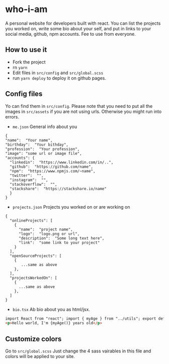 # who-i-am

A personal website for developers built with react. You can list the projects you worked on, write some bio about your self, and put in links to your social media, github, npm accounts.
Fee to use from everyone.

## How to use it

- Fork the project
- rn `yarn`
- Edit files in `src/config` and `src/global.scss`
- run `yarn deploy` to deploy it on github pages.

## Config files

Yo can find them in `src/config`. Please note that you need to put all the images in `src/assets` if you are not using urls. Otherwise you might run into errors.

- `me.json`
  General info about you

```
{
"name":  "Your name",
"birthday":  "Your bithday",
"profession":  "Your profession",
"image": "some url or image file",
"accounts": {
  "linkedin":  "https://www.linkedin.com/in/..",
  "github":  "https://github.com/name",
  "npm":  "https://www.npmjs.com/~name",
  "twitter":  "",
  "instagram":  "",
  "stackoverflow":  "",
  "stackshare":  "https://stackshare.io/name"
  }
}
```

- `projects.json`
  Projects you worked on or are working on

```
{
  "onlineProjects": [
    {
      "name":  "project name",
      "logo":  "logo.png or url",
      "description":  "Some long text here",
      "link":  "some link to your project"
    }
  ],
  "openSourceProjects": [
    {
       ...same as above
    },
  ],
  "projectsWorkedOn": [
    {
      ...same as above
    },
  ]
}
```

- `bio.tsx`
  Ab bio about you as html/jsx.

```html
import React from "react"; import { myAge } from "../utils"; export default () =>
<p>Hello world, I'm {myAge()} years old</p>
```

## Customize colors

Go to `src/global.scss`
Just change the 4 sass vairables in this file and colors will be applied to your site.
